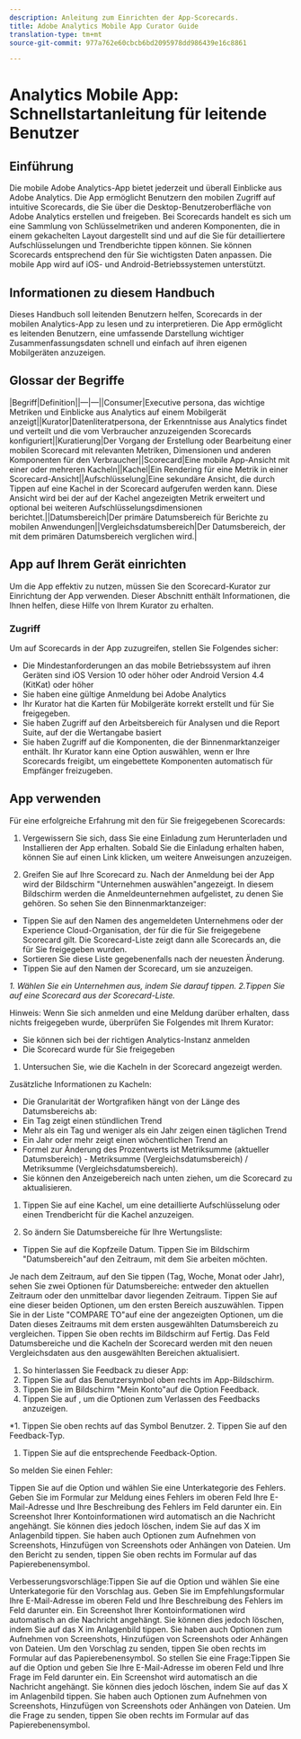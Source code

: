 ```yaml
---
description: Anleitung zum Einrichten der App-Scorecards.
title: Adobe Analytics Mobile App Curator Guide
translation-type: tm+mt
source-git-commit: 977a762e60cbcb6bd2095978dd986439e16c8861

---
```



# Analytics Mobile App: Schnellstartanleitung für leitende Benutzer

## Einführung

Die mobile Adobe Analytics-App bietet jederzeit und überall Einblicke aus Adobe Analytics.  Die App ermöglicht Benutzern den mobilen Zugriff auf intuitive Scorecards, die Sie über die Desktop-Benutzeroberfläche von Adobe Analytics erstellen und freigeben. Bei Scorecards handelt es sich um eine Sammlung von Schlüsselmetriken und anderen Komponenten, die in einem gekachelten Layout dargestellt sind und auf die Sie für detailliertere Aufschlüsselungen und Trendberichte tippen können. Sie können Scorecards entsprechend den für Sie wichtigsten Daten anpassen. Die mobile App wird auf iOS- und Android-Betriebssystemen unterstützt.

## Informationen zu diesem Handbuch

 Dieses Handbuch soll leitenden Benutzern helfen, Scorecards in der mobilen Analytics-App zu lesen und zu interpretieren. Die App ermöglicht es leitenden Benutzern, eine umfassende Darstellung wichtiger Zusammenfassungsdaten schnell und einfach auf ihren eigenen Mobilgeräten anzuzeigen.

## Glossar der Begriffe

|Begriff|Definition||—|—||Consumer|Executive persona, das wichtige Metriken und Einblicke aus Analytics auf einem Mobilgerät anzeigt||Kurator|Datenliteratpersona, der Erkenntnisse aus Analytics findet und verteilt und die vom Verbraucher anzuzeigenden Scorecards konfiguriert||Kuratierung|Der Vorgang der Erstellung oder Bearbeitung einer mobilen Scorecard mit relevanten Metriken, Dimensionen und anderen Komponenten für den Verbraucher||Scorecard|Eine mobile App-Ansicht mit einer oder mehreren Kacheln||Kachel|Ein Rendering für eine Metrik in einer Scorecard-Ansicht||Aufschlüsselung|Eine sekundäre Ansicht, die durch Tippen auf eine Kachel in der Scorecard aufgerufen werden kann. Diese Ansicht wird bei der auf der Kachel angezeigten Metrik erweitert und optional bei weiteren Aufschlüsselungsdimensionen berichtet.||Datumsbereich|Der primäre Datumsbereich für Berichte zu mobilen Anwendungen||Vergleichsdatumsbereich|Der Datumsbereich, der mit dem primären Datumsbereich verglichen wird.|

## App auf Ihrem Gerät einrichten

Um die App effektiv zu nutzen, müssen Sie den Scorecard-Kurator zur Einrichtung der App verwenden. Dieser Abschnitt enthält Informationen, die Ihnen helfen, diese Hilfe von Ihrem Kurator zu erhalten.

### Zugriff

Um auf Scorecards in der App zuzugreifen, stellen Sie Folgendes sicher:

* Die Mindestanforderungen an das mobile Betriebssystem auf ihren Geräten sind iOS Version 10 oder höher oder Android Version 4.4 (KitKat) oder höher
* Sie haben eine gültige Anmeldung bei Adobe Analytics
* Ihr Kurator hat die Karten für Mobilgeräte korrekt erstellt und für Sie freigegeben.
* Sie haben Zugriff auf den Arbeitsbereich für Analysen und die Report Suite, auf der die Wertangabe basiert
* Sie haben Zugriff auf die Komponenten, die der Binnenmarktanzeiger enthält. Ihr Kurator kann eine Option auswählen, wenn er Ihre Scorecards freigibt, um eingebettete Komponenten automatisch für Empfänger freizugeben.


## App verwenden

Für eine erfolgreiche Erfahrung mit den für Sie freigegebenen Scorecards:

1. Vergewissern Sie sich, dass Sie eine Einladung zum Herunterladen und Installieren der App erhalten. Sobald Sie die Einladung erhalten haben, können Sie auf einen Link klicken, um weitere Anweisungen anzuzeigen.

2. Greifen Sie auf Ihre Scorecard zu. Nach der Anmeldung bei der App wird der Bildschirm "Unternehmen auswählen"angezeigt. In diesem Bildschirm werden die Anmeldeunternehmen aufgelistet, zu denen Sie gehören. So sehen Sie den Binnenmarktanzeiger:

* Tippen Sie auf den Namen des angemeldeten Unternehmens oder der Experience Cloud-Organisation, der für die für Sie freigegebene Scorecard gilt. Die Scorecard-Liste zeigt dann alle Scorecards an, die für Sie freigegeben wurden.
* Sortieren Sie diese Liste gegebenenfalls nach der neuesten Änderung.
* Tippen Sie auf den Namen der Scorecard, um sie anzuzeigen.

*1. Wählen Sie ein Unternehmen aus, indem Sie darauf tippen. 2.Tippen Sie auf eine Scorecard aus der Scorecard-Liste.*

Hinweis: Wenn Sie sich anmelden und eine Meldung darüber erhalten, dass nichts freigegeben wurde, überprüfen Sie Folgendes mit Ihrem Kurator:
* Sie können sich bei der richtigen Analytics-Instanz anmelden
* Die Scorecard wurde für Sie freigegeben


1. Untersuchen Sie, wie die Kacheln in der Scorecard angezeigt werden.


Zusätzliche Informationen zu Kacheln:
* Die Granularität der Wortgrafiken hängt von der Länge des Datumsbereichs ab:
* Ein Tag zeigt einen stündlichen Trend
* Mehr als ein Tag und weniger als ein Jahr zeigen einen täglichen Trend
* Ein Jahr oder mehr zeigt einen wöchentlichen Trend an
* Formel zur Änderung des Prozentwerts ist Metriksumme (aktueller Datumsbereich) - Metriksumme (Vergleichsdatumsbereich) / Metriksumme (Vergleichsdatumsbereich).
* Sie können den Anzeigebereich nach unten ziehen, um die Scorecard zu aktualisieren.

1. Tippen Sie auf eine Kachel, um eine detaillierte Aufschlüsselung oder einen Trendbericht für die Kachel anzuzeigen.



1. So ändern Sie Datumsbereiche für Ihre Wertungsliste:



* Tippen Sie auf die Kopfzeile Datum.  Tippen Sie im Bildschirm "Datumsbereich"auf den Zeitraum, mit dem Sie arbeiten möchten.

Je nach dem Zeitraum, auf den Sie tippen (Tag, Woche, Monat oder Jahr), sehen Sie zwei Optionen für Datumsbereiche: entweder den aktuellen Zeitraum oder den unmittelbar davor liegenden Zeitraum. Tippen Sie auf eine dieser beiden Optionen, um den ersten Bereich auszuwählen. Tippen Sie in der Liste "COMPARE TO"auf eine der angezeigten Optionen, um die Daten dieses Zeitraums mit dem ersten ausgewählten Datumsbereich zu vergleichen. Tippen Sie oben rechts im Bildschirm auf Fertig. Das Feld Datumsbereiche und die Kacheln der Scorecard werden mit den neuen Vergleichsdaten aus den ausgewählten Bereichen aktualisiert.

1. So hinterlassen Sie Feedback zu dieser App:
1. Tippen Sie auf das Benutzersymbol oben rechts im App-Bildschirm.
1. Tippen Sie im Bildschirm "Mein Konto"auf die Option Feedback.
1. Tippen Sie auf , um die Optionen zum Verlassen des Feedbacks anzuzeigen.

*1. Tippen Sie oben rechts auf das Symbol Benutzer. 2. Tippen Sie auf den Feedback-Typ.



1.  Tippen Sie auf die entsprechende Feedback-Option.





So melden Sie einen Fehler:

Tippen Sie auf die Option und wählen Sie eine Unterkategorie des Fehlers. Geben Sie im Formular zur Meldung eines Fehlers im oberen Feld Ihre E-Mail-Adresse und Ihre Beschreibung des Fehlers im Feld darunter ein. Ein Screenshot Ihrer Kontoinformationen wird automatisch an die Nachricht angehängt. Sie können dies jedoch löschen, indem Sie auf das X im Anlagenbild tippen. Sie haben auch Optionen zum Aufnehmen von Screenshots, Hinzufügen von Screenshots oder Anhängen von Dateien. Um den Bericht zu senden, tippen Sie oben rechts im Formular auf das Papierebenensymbol.


Verbesserungsvorschläge:Tippen Sie auf die Option und wählen Sie eine Unterkategorie für den Vorschlag aus. Geben Sie im Empfehlungsformular Ihre E-Mail-Adresse im oberen Feld und Ihre Beschreibung des Fehlers im Feld darunter ein. Ein Screenshot Ihrer Kontoinformationen wird automatisch an die Nachricht angehängt. Sie können dies jedoch löschen, indem Sie auf das X im Anlagenbild tippen. Sie haben auch Optionen zum Aufnehmen von Screenshots, Hinzufügen von Screenshots oder Anhängen von Dateien. Um den Vorschlag zu senden, tippen Sie oben rechts im Formular auf das Papierebenensymbol.
So stellen Sie eine Frage:Tippen Sie auf die Option und geben Sie Ihre E-Mail-Adresse im oberen Feld und Ihre Frage im Feld darunter ein. Ein Screenshot wird automatisch an die Nachricht angehängt. Sie können dies jedoch löschen, indem Sie auf das X im Anlagenbild tippen. Sie haben auch Optionen zum Aufnehmen von Screenshots, Hinzufügen von Screenshots oder Anhängen von Dateien. Um die Frage zu senden, tippen Sie oben rechts im Formular auf das Papierebenensymbol.
